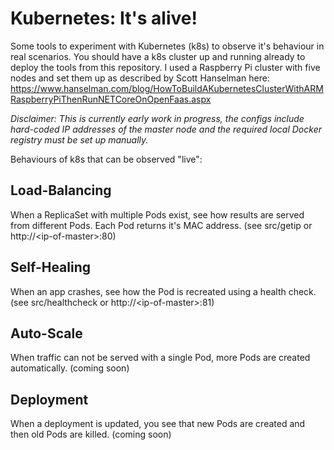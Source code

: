 # Kubernetes: It's alive!

Some tools to experiment with Kubernetes (k8s) to observe it's behaviour in real scenarios.
You should have a k8s cluster up and running already to deploy the tools from this repository.
I used a Raspberry Pi cluster with five nodes and set them up as described by Scott Hanselman here: https://www.hanselman.com/blog/HowToBuildAKubernetesClusterWithARMRaspberryPiThenRunNETCoreOnOpenFaas.aspx

*Disclaimer: This is currently early work in progress, the configs include hard-coded IP addresses of the master node and the required local Docker registry must be set up manually.*

Behaviours of k8s that can be observed "live":

## Load-Balancing
When a ReplicaSet with multiple Pods exist, see how results are served from different Pods. Each Pod returns it's MAC address. (see src/getip or http://\<ip-of-master\>:80)

## Self-Healing
When an app crashes, see how the Pod is recreated using a health check. (see src/healthcheck or http://\<ip-of-master\>:81)

## Auto-Scale
When traffic can not be served with a single Pod, more Pods are created automatically. (coming soon)

## Deployment
When a deployment is updated, you see that new Pods are created and then old Pods are killed. (coming soon)
